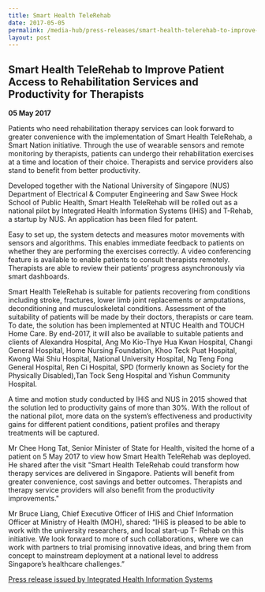 ```yaml
---
title: Smart Health TeleRehab
date: 2017-05-05
permalink: /media-hub/press-releases/smart-health-telerehab-to-improve-patient-access-to-rehabilitation-services-and-productivity-for-therapists/
layout: post
---
```

## Smart Health TeleRehab to Improve Patient Access to Rehabilitation Services and Productivity for Therapists

**05 May 2017**

Patients who need rehabilitation therapy services can look forward to greater convenience with the implementation of Smart Health TeleRehab, a Smart Nation initiative. Through the use of wearable sensors and remote monitoring by therapists, patients can undergo their rehabilitation exercises at a time and location of their choice. Therapists and service providers also stand to benefit from better productivity.

Developed together with the National University of Singapore (NUS) Department of Electrical & Computer Engineering and Saw Swee Hock School of Public Health, Smart Health TeleRehab will be rolled out as a national pilot by Integrated Health Information Systems (IHiS) and T-Rehab, a startup by NUS. An application has been filed for patent.

Easy to set up, the system detects and measures motor movements with sensors and algorithms. This enables immediate feedback to patients on whether they are performing the exercises correctly. A video conferencing feature is available to enable patients to consult therapists remotely. Therapists are able to review their patients’ progress asynchronously via smart dashboards.

Smart Health TeleRehab is suitable for patients recovering from conditions including stroke, fractures, lower limb joint replacements or amputations, deconditioning and musculoskeletal conditions. Assessment of the suitability of patients will be made by their doctors, therapists or care team. To date, the solution has been implemented at NTUC Health and TOUCH Home Care. By end-2017, it will also be available to suitable patients and clients of Alexandra Hospital, Ang Mo Kio-Thye Hua Kwan Hospital, Changi General Hospital, Home Nursing Foundation, Khoo Teck Puat Hospital, Kwong Wai Shiu Hospital, National University Hospital, Ng Teng Fong General Hospital, Ren Ci Hospital, SPD (formerly known as Society for the Physically Disabled),Tan Tock Seng Hospital and Yishun Community Hospital.

A time and motion study conducted by IHiS and NUS in 2015 showed that the solution led to productivity gains of more than 30%. With the rollout of the national pilot, more data on the system’s effectiveness and productivity gains for different patient conditions, patient profiles and therapy treatments will be captured.

Mr Chee Hong Tat, Senior Minister of State for Health, visited the home of a patient on 5 May 2017 to view how Smart Health TeleRehab was deployed. He shared after the visit "Smart Health TeleRehab could transform how therapy services are delivered in Singapore. Patients will benefit from greater convenience, cost savings and better outcomes. Therapists and therapy service providers will also benefit from the productivity improvements."

Mr Bruce Liang, Chief Executive Officer of IHiS and Chief Information Officer at Ministry of Health (MOH), shared: “IHiS is pleased to be able to work with the university researchers, and local start-up T- Rehab on this initiative. We look forward to more of such collaborations, where we can work with partners to trial promising innovative ideas, and bring them from concept to mainstream deployment at a national level to address Singapore’s healthcare challenges.”

[Press release issued by Integrated Health Information Systems](https://www.ihis.com.sg/Latest_News/Media_Releases/Pages/Smart-Health-TeleRehab.aspx)
